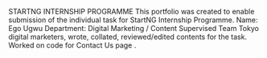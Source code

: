 STARTNG INTERNSHIP PROGRAMME 
This portfolio  was created to enable submission of the individual task for StartNG Internship Programme.
Name: Ego Ugwu
Department: Digital Marketing / Content 
Supervised Team Tokyo digital marketers, wrote, collated, reviewed/edited contents for the task.
Worked on code for Contact Us page  .
